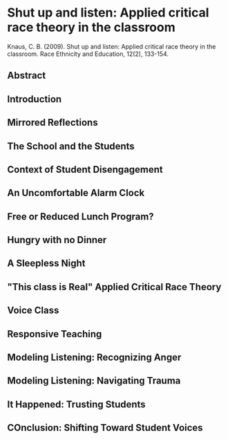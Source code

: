 # Shut up and listen: Applied critical race theory in the classroom

Knaus, C. B. (2009). Shut up and listen: Applied critical race theory 
in the classroom. Race Ethnicity and Education, 12(2), 133-154.

## Abstract

## Introduction

## Mirrored Reflections

## The School and the Students

## Context of Student Disengagement

## An Uncomfortable Alarm Clock

## Free or Reduced Lunch Program?

## Hungry with no Dinner

## A Sleepless Night

## "This class is Real" Applied Critical Race Theory

## Voice Class

## Responsive Teaching

## Modeling Listening: Recognizing Anger

## Modeling Listening: Navigating Trauma

## It Happened: Trusting Students

## COnclusion: Shifting Toward Student Voices
